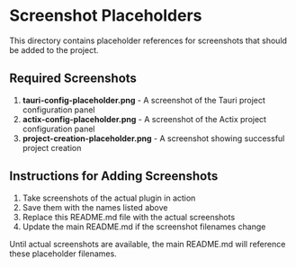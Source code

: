 # Screenshot Placeholders

This directory contains placeholder references for screenshots that should be added to the project.

## Required Screenshots

1. **tauri-config-placeholder.png** - A screenshot of the Tauri project configuration panel
2. **actix-config-placeholder.png** - A screenshot of the Actix project configuration panel
3. **project-creation-placeholder.png** - A screenshot showing successful project creation

## Instructions for Adding Screenshots

1. Take screenshots of the actual plugin in action
2. Save them with the names listed above
3. Replace this README.md file with the actual screenshots
4. Update the main README.md if the screenshot filenames change

Until actual screenshots are available, the main README.md will reference these placeholder filenames.
